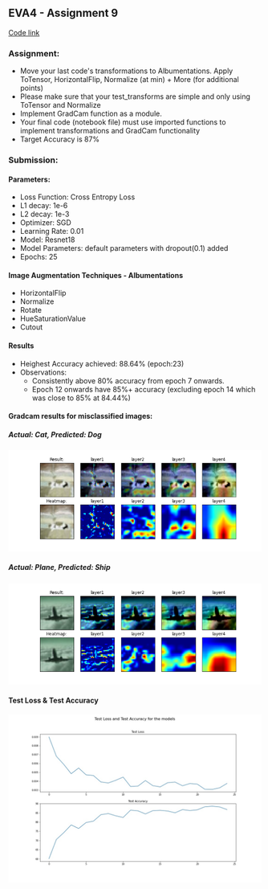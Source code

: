 ## EVA4 - Assignment 9
[Code link](https://github.com/aswa09/EVA-4/blob/master/S9/EVA4_S9.ipynb)
### Assignment: 

- Move your last code's transformations to Albumentations. Apply ToTensor, HorizontalFlip, Normalize (at min) + More (for additional points)
- Please make sure that your test_transforms are simple and only using ToTensor and Normalize
- Implement GradCam function as a module. 
- Your final code (notebook file) must use imported functions to implement transformations and GradCam functionality
- Target Accuracy is 87%

### Submission:

#### Parameters:
- Loss Function: Cross Entropy Loss
- L1 decay: 1e-6
- L2 decay: 1e-3
- Optimizer: SGD
- Learning Rate: 0.01
- Model: Resnet18
- Model Parameters: default parameters with dropout(0.1) added
- Epochs: 25

#### Image Augmentation Techniques - Albumentations
- HorizontalFlip
- Normalize
- Rotate
- HueSaturationValue
- Cutout

#### Results
- Heighest Accuracy achieved: 88.64% (epoch:23)
- Observations:
  - Consistently above 80% accuracy from epoch 7 onwards.
  - Epoch 12 onwards have 85%+ accuracy (excluding epoch 14 which was close to 85% at 84.44%)

#### Gradcam results for misclassified images:

##### Actual: Cat, Predicted: Dog
<img src="https://github.com/aswa09/EVA-4/blob/master/S9/gradcam_incorrect_0_dog.png">

##### Actual: Plane, Predicted: Ship
<img src="https://github.com/aswa09/EVA-4/blob/master/S9/gradcam_incorrect_1_ship.png">

#### Test Loss & Test Accuracy
<img src="https://github.com/aswa09/EVA-4/blob/master/S9/acc_vs_loss.jpg">
